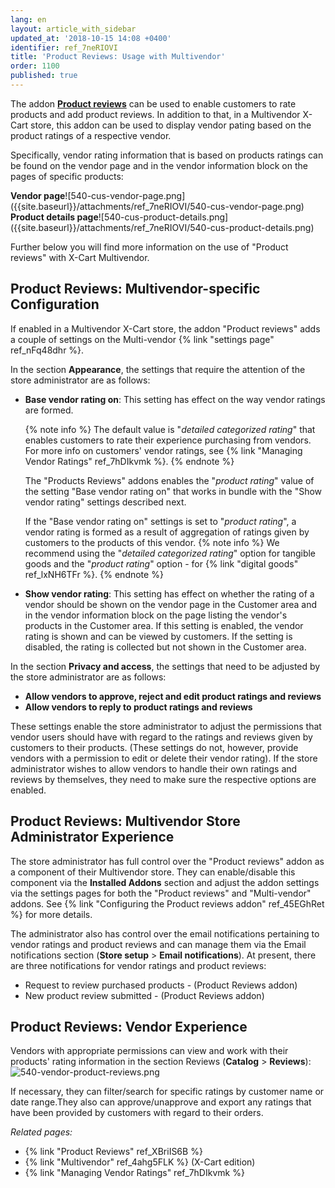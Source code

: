 ```yaml
---
lang: en
layout: article_with_sidebar
updated_at: '2018-10-15 14:08 +0400'
identifier: ref_7neRIOVI
title: 'Product Reviews: Usage with Multivendor'
order: 1100
published: true
---
```

The addon **[Product reviews](https://market.x-cart.com/addons/product-reviews.html "Configuring the Multi-vendor addon")** can be used to enable customers to rate products and add product reviews. In addition to that, in a Multivendor X-Cart store, this addon can be used to display vendor pating based on the product ratings of a respective vendor. 

Specifically, vendor rating information that is based on products ratings can be found on the vendor page and in the vendor information block on the pages of specific products:
<div class="ui stackable two column grid">
      <div class="column" markdown="span"><b>Vendor page</b>![540-cus-vendor-page.png]({{site.baseurl}}/attachments/ref_7neRIOVI/540-cus-vendor-page.png)</div>
      <div class="column" markdown="span"><b>Product details page</b>![540-cus-product-details.png]({{site.baseurl}}/attachments/ref_7neRIOVI/540-cus-product-details.png)</div>
</div>

Further below you will find more information on the use of "Product reviews" with X-Cart Multivendor.

## Product Reviews: Multivendor-specific Configuration 

If enabled in a Multivendor X-Cart store, the addon "Product reviews" adds a couple of settings on the Multi-vendor {% link "settings page" ref_nFq48dhr %}. 

In the section **Appearance**, the settings that require the attention of the store administrator are as follows:

   *   **Base vendor rating on**: This setting has effect on the way vendor ratings are formed. 

       {% note info %}
       The default value is "_detailed categorized rating_" that enables customers to rate their experience purchasing from vendors. For more info on customers' vendor ratings, see {% link "Managing Vendor Ratings" ref_7hDIkvmk %}.
       {% endnote %}
     
       The "Products Reviews" addons enables the "_product rating_"  value of the setting "Base vendor rating on" that works in bundle with the "Show vendor rating" settings described next. 
       
       If the "Base vendor rating on" settings is set to "_product rating_", a vendor rating is formed as a result of aggregation of ratings given by customers to the products of this vendor. 
       {% note info %}
       We recommend using the "_detailed categorized rating_" option for tangible goods and the "_product rating_" option - for {% link "digital goods" ref_lxNH6TFr %}.
       {% endnote %}
   *   **Show vendor rating**: This setting has effect on whether the rating of a vendor should be shown on the vendor page in the Customer area and in the vendor information block on the page listing the vendor's products in the Customer area. If this setting is enabled, the vendor rating is shown and can be viewed by customers. If the setting is disabled, the rating is collected but not shown in the Customer area.
    
In the section **Privacy and access**, the settings that need to be adjusted by the store administrator are as follows:

   *   **Allow vendors to approve, reject and edit product ratings and reviews**    
   *   **Allow vendors to reply to product ratings and reviews** 
   
These settings enable the store administrator to adjust the permissions that vendor users should have with regard to the ratings and reviews given by customers to their products. (These settings do not, however, provide vendors with a permission to edit or delete their vendor rating). If the store administrator wishes to allow vendors to handle their own ratings and reviews by themselves, they need to make sure the respective options are enabled.

## Product Reviews: Multivendor Store Administrator Experience

The store administrator has full control over the "Product reviews" addon as a component of their Multivendor store. They can enable/disable this component via the **Installed Addons** section and adjust the addon settings via the settings pages for both the "Product reviews" and "Multi-vendor" addons. See {% link "Configuring the Product reviews addon" ref_45EGhRet %} for more details.
   
The administrator also has control over the email notifications pertaining to vendor ratings and product reviews and can manage them via the Email notifications section (**Store setup** > **Email notifications**). At present, there are three notifications for vendor ratings and product reviews:

   * Request to review purchased products - (Product Reviews addon)
   * New product review submitted - (Product Reviews addon)

## Product Reviews: Vendor Experience

Vendors with appropriate permissions can view and work with their products' rating information in the section Reviews (**Catalog** > **Reviews**):
   ![540-vendor-product-reviews.png]({{site.baseurl}}/attachments/ref_7neRIOVI/540-vendor-product-reviews.png)

If necessary, they can filter/search for specific ratings by customer name or date range.They also can approve/unapprove and export any ratings that have been provided by customers with regard to their orders. 
   
_Related pages:_
   
   * {% link "Product Reviews" ref_XBriIS6B %}
   * {% link "Multivendor" ref_4ahg5FLK %} (X-Cart edition)
   * {% link "Managing Vendor Ratings" ref_7hDIkvmk %}
